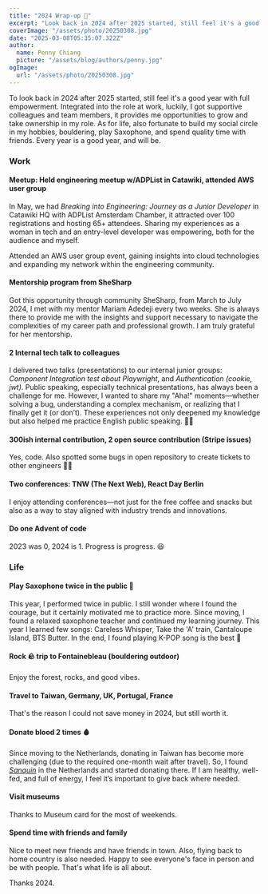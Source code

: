 ```yaml
---
title: "2024 Wrap-up 🌯"
excerpt: "Look back in 2024 after 2025 started, still feel it's a good year with full empowerment. Integrated into the role at work, luckily, I got supportive colleagues and team members, it provides me opportunities to grow and take ownership in my role. As for life, also fortunate to build my social circle in my hobbies, bouldering, play Saxophone, and spend quality time with friends. Every year is a good year, and will be."
coverImage: "/assets/photo/20250308.jpg"
date: "2025-03-08T05:35:07.322Z"
author:
  name: Penny Chiang
  picture: "/assets/blog/authors/penny.jpg"
ogImage:
  url: "/assets/photo/20250308.jpg"
---
```


To look back in 2024 after 2025 started, still feel it's a good year with full empowerment. Integrated into the role at work, luckily, I got supportive colleagues and team members, it provides me opportunities to grow and take ownership in my role. As for life, also fortunate to build my social circle in my hobbies, bouldering, play Saxophone, and spend quality time with friends. Every year is a good year, and will be.

### Work

#### **Meetup: Held engineering meetup w/ADPList in Catawiki, attended AWS user group**

In May, we had _Breaking into Engineering: Journey as a Junior Developer_ in Catawiki HQ with ADPList Amsterdam Chamber, it attracted over 100 registrations and hosting 65+ attendees. Sharing my experiences as a woman in tech and an entry-level developer was empowering, both for the audience and myself.

Attended an AWS user group event, gaining insights into cloud technologies and expanding my network within the engineering community.

#### **Mentorship program from SheSharp**

Got this opportunity through community SheSharp, from March to July 2024, I met with my mentor
Mariam Adedeji every two weeks. She is always there to provide me with the insights and support necessary to navigate the complexities of my career path and professional growth. I am truly grateful for her mentorship.

#### **2 Internal tech talk to colleagues**

I delivered two talks (presentations) to our internal junior groups: _Component Integration test about Playwright_, and _Authentication (cookie, jwt)_. Public speaking, especially technical presentations, has always been a challenge for me. However, I wanted to share my "Aha!" moments—whether solving a bug, understanding a complex mechanism, or realizing that I finally get it (or don’t). These experiences not only deepened my knowledge but also helped me practice English public speaking. 😶‍🌫️

#### **300ish internal contribution, 2 open source contribution (Stripe issues)**

Yes, code. Also spotted some bugs in open repository to create tickets to other engineers 👩‍💻

#### **Two conferences: TNW (The Next Web), React Day Berlin**

I enjoy attending conferences—not just for the free coffee and snacks but also as a way to stay aligned with industry trends and innovations.

#### **Do one Advent of code**

2023 was 0, 2024 is 1. Progress is progress. 😆

### Life

#### **Play Saxophone twice in the public 🎷**

This year, I performed twice in public. I still wonder where I found the courage, but it certainly motivated me to practice more. Since moving, I found a relaxed saxophone teacher and continued my learning journey. This year I learned few songs: Careless Whisper, Take the 'A' train, Cantaloupe Island, BTS Butter. In the end, I found playing K-POP song is the best 💜

#### **Rock 🪨 trip to Fontainebleau (bouldering outdoor)**

Enjoy the forest, rocks, and good vibes.

#### **Travel to Taiwan, Germany, UK, Portugal, France**

That's the reason I could not save money in 2024, but still worth it.

#### **Donate blood 2 times 🩸**

Since moving to the Netherlands, donating in Taiwan has become more challenging (due to the required one-month wait after travel). So, I found _[Sanquin](https://www.sanquin.nl/)_ in the Netherlands and started donating there. If I am healthy, well-fed, and full of energy, I feel it’s important to give back where needed.

#### **Visit museums**

Thanks to Museum card for the most of weekends.

#### **Spend time with friends and family**

Nice to meet new friends and have friends in town. Also, flying back to home country is also needed. Happy to see everyone's face in person and be with people. That's what life is all about.

Thanks 2024.
